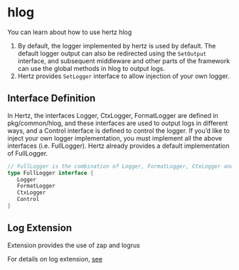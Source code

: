 # hlog
You can learn about how to use hertz hlog

1. By default, the logger implemented by hertz is used by default.
The default logger output can also be redirected using the `SetOutput` interface, and subsequent middleware and other parts of the framework can use the global methods in hlog to output logs.
2. Hertz provides `SetLogger` interface to allow injection of your own logger.

## Interface Definition

In Hertz, the interfaces Logger, CtxLogger, FormatLogger are defined in pkg/common/hlog, and these interfaces are used to output logs in different ways, and a Control interface is defined to control the logger. If you’d like to inject your own logger implementation, you must implement all the above interfaces (i.e. FullLogger). Hertz already provides a default implementation of FullLogger.

```go
// FullLogger is the combination of Logger, FormatLogger, CtxLogger and Control.
type FullLogger interface {
   Logger
   FormatLogger
   CtxLogger
   Control
}
```

## Log Extension

Extension provides the use of zap and logrus

For details on log extension, [see](https://www.cloudwego.io/zh/docs/hertz/tutorials/framework-exten/log/)